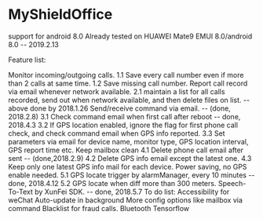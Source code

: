 # MyShieldOffice
support for android 8.0
Already tested on HUAWEI Mate9 EMUI 8.0/android 8.0 -- 2019.2.13

Feature list:

Monitor incoming/outgoing calls.
1.1 Save every call number even if more than 2 calls at same time.
1.2 Save missing call number.
Report call record via email whenever network available.
2.1 maintain a list for all calls recorded, send out when network available, and then delete files on list.
-- above done by 2018.1.26
Send/receive command via email. -- (done, 2018.2.8)
3.1 Check command email when first call after reboot -- done, 2018.4.3
3.2 If GPS location enabled, ignore the flag for first phone call check, and check command email when GPS info reported.
3.3 Set parameters via email for device name, monitor type, GPS location interval, GPS report time etc. 
Keep mailbox clean
4.1 Delete phone call email after sent -- (done,2018.2.9)
4.2 Delete GPS info email except the latest one.
4.3 Keep only one latest GPS info mail for each device.
Power saving, no GPS enable needed.
5.1 GPS locate trigger by alarmManager, every 10 minutes --done, 2018.4.12
5.2 GPS locate when diff more than 300 meters.
Speech-To-Text by XunFei SDK. -- done, 2018.5.7
To do list:
Accessibility for weChat
Auto-update in background
More config options like mailbox via command
Blacklist for fraud calls.
Bluetooth
Tensorflow
